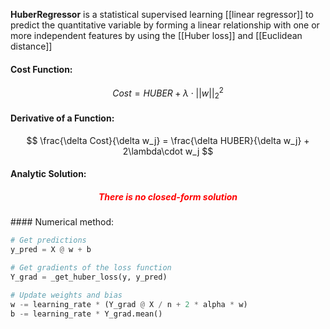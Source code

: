 **HuberRegressor** is a statistical supervised learning [[linear regressor]] to predict the quantitative variable by forming a linear relationship with one or more independent features by using the [[Huber loss]] and [[Euclidean distance]]

#### Cost Function:
$$
Cost = HUBER + \lambda\cdot||w||^2_2
$$


#### Derivative of a Function:
$$
\frac{\delta Cost}{\delta w_j} = \frac{\delta HUBER}{\delta w_j} + 2\lambda\cdot w_j
$$

#### Analytic Solution:
<h5 align='center' style='color:red'>There is no closed-form solution</h5>
#### Numerical method:

```python
# Get predictions
y_pred = X @ w + b

# Get gradients of the loss function
Y_grad = _get_huber_loss(y, y_pred)

# Update weights and bias
w -= learning_rate * (Y_grad @ X / n + 2 * alpha * w)
b -= learning_rate * Y_grad.mean()
```
